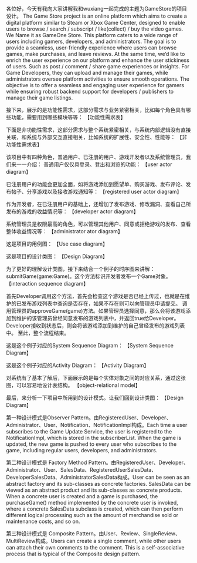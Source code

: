 各位好，今天有我向大家讲解我和wuxiang一起完成的主题为GameStore的项目设计。
The Game Store project is an online platform which aims to create a digital platform similar to Steam or Xbox Game Center, designed to enable users to browse / search / subscript / like(collect) / buy the video games. We Name it as GameOne Store.
This platform caters to a wide range of users including gamers, developers, and administrators. The goal is to provide a seamless, user-friendly experience where users can browse games, make purchases, and leave reviews. At the same time, we’d like to enrich the user experience on our platform and enhance the user stickiness of users. Such as post / comment / share game experiences or insights.
For Game Developers, they can upload and manage their games, while administrators oversee platform activities to ensure smooth operations. The objective is to offer a seamless and engaging user experience for gamers while ensuring robust backend support for developers / publishers to manage their game listings.

接下来，展示的是功能性需求，这部分需求与业务紧密相关，比如每个角色具有哪些功能，需要用到哪些模块等等：
【功能性需求表】

下面是非功能性需求，这部分需求与整个系统紧密相关，与系统内部逻辑没有直接关联，和系统与外部交互直接相关，比如系统的扩展性、安全性、性能等：
【非功能性需求表】

该项目中有四种角色，普通用户、已注册的用户、游戏开发者以及系统管理员，我们来一一介绍：
普通用户仅仅具登录、登出和浏览的功能：
【user actor diagram】

已注册用户的功能会更加全面，如将游戏添加到愿望单、购买游戏、发布评论、发布帖子、分享游戏以及接收游戏通知等：
【registered user actor diagram】

作为开发者，在已注册用户的基础上，还增加了发布游戏、修改漏洞、查看自己所发布的游戏的收益情况等：
【developer actor diagram】

系统管理员是权限最高的角色，可以管理其他用户、同意或拒绝游戏的发布、查看整体收益情况等：
【administrator ator diagram】

这是项目的用例图：
【Use case diagram】

这是项目的设计类图：
【Design Diagram】

为了更好的理解设计类图，接下来结合一个例子的时序图来讲解：submitGame(game:Game)。这个方法标识开发者发布一个Game对象。
【interaction sequence diagram】

首先Developer调用这个方法，首先会检查这个游戏是否已经上传过，也就是在维护的已发布游戏列表中查询是否存在，如果不存在则可以向管理员申请提交。
调用管理员的approveGame(game)方法。如果管理员选择同意，那么会将该游戏添加到维护的该管理员曾经同意发布的游戏列表中，并返回true给Developer。
Developer接收到状态后，则会将该游戏添加到维护的自己曾经发布的游戏列表中。
至此，整个流程结束。

这是这个例子对应的System Sequence Diagram：
【System Sequence Diagram】

这是这个例子对应的Activity Diagram：
【Activity Diagram】

对系统有了基本了解后，下面展示的是每个实体对象之间的对应关系，通过这张图，可以容易地设计表结构。
【object-relational model】

最后，来分析一下项目中所用到的设计模式。让我们回到设计类图：
【Design Diagram】

第一种设计模式是Observer Pattern。由RegisteredUser、Developer、Administrator、User、Notification、NotificationImpl构成。Each time a user subscribes to the Game Update Service, the user is registered to the NotificationImpl, which is stored in the subscriberList. When the game is updated, the new game is pushed to every user who subscribes to the game, including regular users, developers, and administrators.


第二种设计模式是 Factory Method Pattern。由RegisteredUser、Developer、Administrator、User、SalesData、RegisteredUserSalesData、DeveloperSalesData、AdministratorSalesData构成。User can be seen as an abstract factory and its sub-classes as concrete factories. SalesData can be viewed as an abstract product and its sub-classes as concrete products. When a concrete user is created and a game is purchased, the purchaseGame() method implemented by the concrete user is invoked, where a concrete SalesData subclass is created, which can then perform different logical processing such as the amount of merchandise sold or maintenance costs, and so on.


第三种设计模式是 Composite Pattern。由User、Review、SingleReview、MultiReview构成。Users can create a single comment, while other users can attach their own comments to the comment. This is a self-associative process that is typical of the Composite design pattern.






